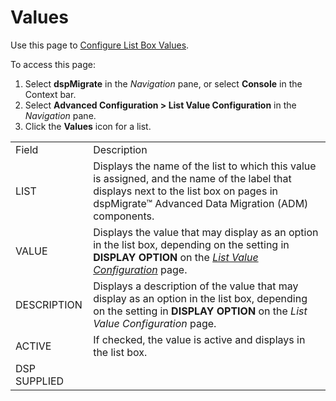 # Values

<div class="use">

Use this page to [Configure List Box
Values](../Use_Cases/Configure_List_Box_Values.htm).

</div>

To access this page:

1.  Select <span style="font-weight: bold;">dspMigrate</span> in the
    <span style="font-style: italic;">Navigation</span> pane, or select
    <span style="font-weight: bold;">Console</span> in the Context bar.
2.  Select <span style="font-weight: bold;">Advanced Configuration \>
    List Value Configuration</span> in the
    <span style="font-style: italic;">Navigation</span> pane.
3.  Click the <span style="font-weight: bold;">Values</span> icon for a
    list.

|              |                                                                                                                                                                                               |
| ------------ | --------------------------------------------------------------------------------------------------------------------------------------------------------------------------------------------- |
| Field        | Description                                                                                                                                                                                   |
| LIST         | Displays the name of the list to which this value is assigned, and the name of the label that displays next to the list box on pages in dspMigrate™ Advanced Data Migration (ADM) components. |
| VALUE        | Displays the value that may display as an option in the list box, depending on the setting in **DISPLAY OPTION** on the *[List Value Configuration](List_Value_Configuration.htm)* page.      |
| DESCRIPTION  | Displays a description of the value that may display as an option in the list box, depending on the setting in **DISPLAY OPTION** on the *List Value Configuration* page.                     |
| ACTIVE       | If checked, the value is active and displays in the list box.                                                                                                                                 |
| DSP SUPPLIED |                                                                                                                                                                                               |
